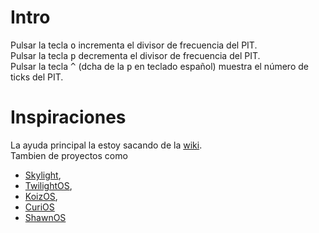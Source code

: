 # Intro

Pulsar la tecla <kbd>o</kbd> incrementa el divisor de frecuencia del PIT.  
Pulsar la tecla <kbd>p</kbd> decrementa el divisor de frecuencia del PIT.  
Pulsar la tecla <kbd>^</kbd> (dcha de la <kbd>p</kbd> en teclado español) muestra el número de ticks del PIT.


# Inspiraciones
La ayuda principal la estoy sacando de la [wiki](https://wiki.osdev.org/).  
Tambien de proyectos como
- [Skylight](https://github.com/austanss/skylight/),
- [TwilightOS](https://github.com/Zandr0id/TwilightOS/),
- [KoizOS](https://github.com/drakeor/koiz-os/),
- [CuriOS](https://github.com/h5n1xp/CuriOS/)
- [ShawnOS](https://github.com/shawnanastasio/ShawnOS/)
